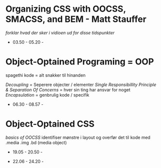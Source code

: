 # Organizing CSS with OOCSS, SMACSS, and BEM - Matt Stauffer #

*forklar hvad der sker i vidioen ud for disse tidspunkter*

- 03.50 - 05.20 -

# Object-Optained Programing = OOP

spagethi kode = alt snakker til hinanden

*Decoupling* = Seperere objecter / elementer
*Single Responsibillity Principle & Separation Of Concerns* = hver sin ting har ansvar for noget
*Encapsulation* = genbrulig kode / specifik


- 06.30 - 08.57 -

# Object-Optained CSS

*basics of OOCSS*
identifiser mønstre i layout og overfør det til kode med .media .img .bd (media object)


- 19.05 - 20.50 -





- 22.06 - 24.20 -




